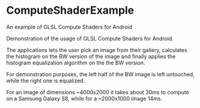 # ComputeShaderExample
An example of GLSL Compute Shaders for Android

Demonstration of the usage of GLSL Compute Shaders for Android.

The applications lets the user pick an image from their gallery, calculates the histogram on the BW version of the image and finally applies the histogram equalization algorithm on the the BW version.

For demonstration purposes, the left half of the BW image is left untouched, while the right one is equalized.

For an image of dimensions ~4000x2000 it takes about 30ms to compute on a Samsung Galaxy S8, while for a ~2000x1000 image 14ms.
